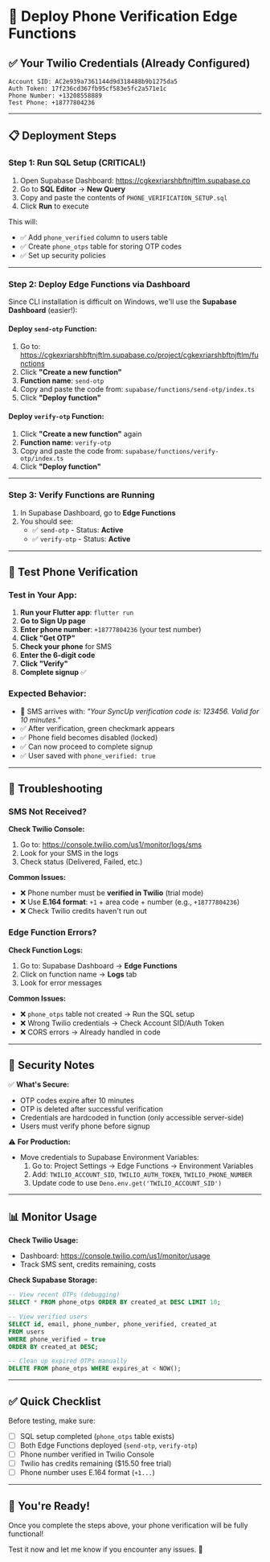 # 🚀 Deploy Phone Verification Edge Functions

## ✅ Your Twilio Credentials (Already Configured)

```
Account SID: AC2e939a7361144d9d318488b9b1275da5
Auth Token: 17f236cd367fb95cf583e5fc2a571e1c
Phone Number: +13208558889
Test Phone: +18777804236
```

---

## 📋 Deployment Steps

### Step 1: Run SQL Setup (CRITICAL!)

1. Open Supabase Dashboard: https://cgkexriarshbftnjftlm.supabase.co
2. Go to **SQL Editor** → **New Query**
3. Copy and paste the contents of `PHONE_VERIFICATION_SETUP.sql`
4. Click **Run** to execute

This will:
- ✅ Add `phone_verified` column to users table
- ✅ Create `phone_otps` table for storing OTP codes
- ✅ Set up security policies

---

### Step 2: Deploy Edge Functions via Dashboard

Since CLI installation is difficult on Windows, we'll use the **Supabase Dashboard** (easier!):

#### Deploy `send-otp` Function:

1. Go to: https://cgkexriarshbftnjftlm.supabase.co/project/cgkexriarshbftnjftlm/functions
2. Click **"Create a new function"**
3. **Function name**: `send-otp`
4. Copy and paste the code from: `supabase/functions/send-otp/index.ts`
5. Click **"Deploy function"**

#### Deploy `verify-otp` Function:

1. Click **"Create a new function"** again
2. **Function name**: `verify-otp`
3. Copy and paste the code from: `supabase/functions/verify-otp/index.ts`
4. Click **"Deploy function"**

---

### Step 3: Verify Functions are Running

1. In Supabase Dashboard, go to **Edge Functions**
2. You should see:
   - ✅ `send-otp` - Status: **Active**
   - ✅ `verify-otp` - Status: **Active**

---

## 🧪 Test Phone Verification

### Test in Your App:

1. **Run your Flutter app**: `flutter run`
2. **Go to Sign Up page**
3. **Enter phone number**: `+18777804236` (your test number)
4. **Click "Get OTP"**
5. **Check your phone** for SMS
6. **Enter the 6-digit code**
7. **Click "Verify"**
8. **Complete signup** ✅

### Expected Behavior:

- 📱 SMS arrives with: *"Your SyncUp verification code is: 123456. Valid for 10 minutes."*
- ✅ After verification, green checkmark appears
- ✅ Phone field becomes disabled (locked)
- ✅ Can now proceed to complete signup
- ✅ User saved with `phone_verified: true`

---

## 🐛 Troubleshooting

### SMS Not Received?

**Check Twilio Console:**
1. Go to: https://console.twilio.com/us1/monitor/logs/sms
2. Look for your SMS in the logs
3. Check status (Delivered, Failed, etc.)

**Common Issues:**
- ❌ Phone number must be **verified in Twilio** (trial mode)
- ❌ Use **E.164 format**: `+1` + area code + number (e.g., `+18777804236`)
- ❌ Check Twilio credits haven't run out

### Edge Function Errors?

**Check Function Logs:**
1. Go to: Supabase Dashboard → **Edge Functions**
2. Click on function name → **Logs** tab
3. Look for error messages

**Common Issues:**
- ❌ `phone_otps` table not created → Run the SQL setup
- ❌ Wrong Twilio credentials → Check Account SID/Auth Token
- ❌ CORS errors → Already handled in code

---

## 🔐 Security Notes

✅ **What's Secure:**
- OTP codes expire after 10 minutes
- OTP is deleted after successful verification
- Credentials are hardcoded in function (only accessible server-side)
- Users must verify phone before signup

⚠️ **For Production:**
- Move credentials to Supabase Environment Variables:
  1. Go to: Project Settings → Edge Functions → Environment Variables
  2. Add: `TWILIO_ACCOUNT_SID`, `TWILIO_AUTH_TOKEN`, `TWILIO_PHONE_NUMBER`
  3. Update code to use `Deno.env.get('TWILIO_ACCOUNT_SID')`

---

## 📊 Monitor Usage

**Check Twilio Usage:**
- Dashboard: https://console.twilio.com/us1/monitor/usage
- Track SMS sent, credits remaining, costs

**Check Supabase Storage:**
```sql
-- View recent OTPs (debugging)
SELECT * FROM phone_otps ORDER BY created_at DESC LIMIT 10;

-- View verified users
SELECT id, email, phone_number, phone_verified, created_at 
FROM users 
WHERE phone_verified = true 
ORDER BY created_at DESC;

-- Clean up expired OTPs manually
DELETE FROM phone_otps WHERE expires_at < NOW();
```

---

## ✅ Quick Checklist

Before testing, make sure:

- [ ] SQL setup completed (`phone_otps` table exists)
- [ ] Both Edge Functions deployed (`send-otp`, `verify-otp`)
- [ ] Phone number verified in Twilio Console
- [ ] Twilio has credits remaining ($15.50 free trial)
- [ ] Phone number uses E.164 format (`+1...`)

---

## 🎉 You're Ready!

Once you complete the steps above, your phone verification will be fully functional!

Test it now and let me know if you encounter any issues. 🚀
